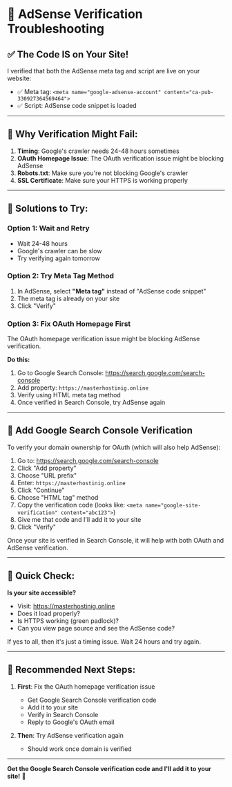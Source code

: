 # 🔧 AdSense Verification Troubleshooting

## ✅ The Code IS on Your Site!

I verified that both the AdSense meta tag and script are live on your website:
- ✅ Meta tag: `<meta name="google-adsense-account" content="ca-pub-330927364569464">`
- ✅ Script: AdSense code snippet is loaded

---

## 🎯 Why Verification Might Fail:

1. **Timing**: Google's crawler needs 24-48 hours sometimes
2. **OAuth Homepage Issue**: The OAuth verification issue might be blocking AdSense
3. **Robots.txt**: Make sure you're not blocking Google's crawler
4. **SSL Certificate**: Make sure your HTTPS is working properly

---

## 🔧 Solutions to Try:

### **Option 1: Wait and Retry**
- Wait 24-48 hours
- Google's crawler can be slow
- Try verifying again tomorrow

### **Option 2: Try Meta Tag Method**
1. In AdSense, select **"Meta tag"** instead of "AdSense code snippet"
2. The meta tag is already on your site
3. Click "Verify"

### **Option 3: Fix OAuth Homepage First**
The OAuth homepage verification issue might be blocking AdSense verification.

**Do this:**
1. Go to Google Search Console: https://search.google.com/search-console
2. Add property: `https://masterhostinig.online`
3. Verify using HTML meta tag method
4. Once verified in Search Console, try AdSense again

---

## 📝 Add Google Search Console Verification

To verify your domain ownership for OAuth (which will also help AdSense):

1. Go to: https://search.google.com/search-console
2. Click "Add property"
3. Choose "URL prefix"
4. Enter: `https://masterhostinig.online`
5. Click "Continue"
6. Choose "HTML tag" method
7. Copy the verification code (looks like: `<meta name="google-site-verification" content="abc123">`)
8. Give me that code and I'll add it to your site
9. Click "Verify"

Once your site is verified in Search Console, it will help with both OAuth and AdSense verification.

---

## 🚨 Quick Check:

**Is your site accessible?**
- Visit: https://masterhostinig.online
- Does it load properly?
- Is HTTPS working (green padlock)?
- Can you view page source and see the AdSense code?

If yes to all, then it's just a timing issue. Wait 24 hours and try again.

---

## 🎯 Recommended Next Steps:

1. **First**: Fix the OAuth homepage verification issue
   - Get Google Search Console verification code
   - Add it to your site
   - Verify in Search Console
   - Reply to Google's OAuth email

2. **Then**: Try AdSense verification again
   - Should work once domain is verified

---

**Get the Google Search Console verification code and I'll add it to your site!** 🚀
